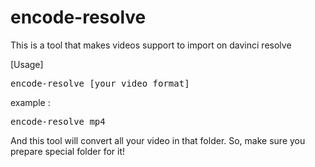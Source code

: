 # encode-resolve
This is a tool that makes videos support to import on davinci resolve

[Usage]
<pre>encode-resolve [your_video_format]</pre>

example :
<pre>encode-resolve mp4</pre>

And this tool will convert all your video in that folder. So, make sure you prepare special folder for it!
